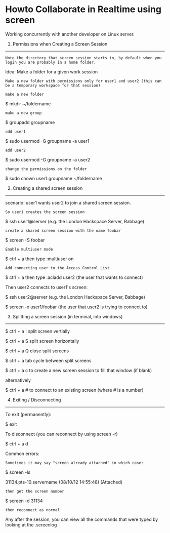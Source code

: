 Howto Collaborate in Realtime using screen 
==========================================
Working concurrently with another developer on Linux server.

1. Permissions when Creating a Screen Session
---------------------------------------------

    Note the directory that screen session starts in, by default when you login you are probably in a home folder.

Idea: Make a folder for a given work session

    Make a new folder with permissions only for user1 and user2 (this can be a temporary workspace for that session)

    make a new folder

$ mkdir ~/foldername

    make a new group

$ groupadd groupname

    add user1

$ sudo usermod -G groupname -a user1 

    add user2

$ sudo usermod -G groupname -a user2

    change the permissions on the folder

$ sudo chown user1:groupname ~/foldername

2. Creating a shared screen session
-----------------------------------

scenario: user1 wants user2 to join a shared screen session.

    So user1 creates the screen session

$ ssh user1@server (e.g. the London Hackspace Server, Babbage)

    create a shared screen session with the name foobar

$ screen -S foobar

    Enable multiuser mode

$ ctrl + a then type :multiuser on

    Add connecting user to the Access Control List

$ ctrl + a then type :acladd user2 (the user that wants to connect)

  Then user2 connects to user1's screen:

$ ssh user2@server (e.g. the London Hackspace Server, Babbage)

$ screen -x user1/foobar (the user that user2 is trying to connect to)

3. Splitting a screen session (in terminal, into windows)
---------------------------------------

$ ctrl + a |     split screen vertially

$ ctrl + a S    split screen horizontally

$ ctrl + a Q    close split screens

$ ctrl + a tab  cycle between split screens

$ ctrl + a c to create a new screen session to fill that window (if blank)

  alternatively

$ ctrl + a # to connect to an existing screen (where # is a number)

4. Exiting / Disconnecting
--------------------------

  To exit (permanently):

$ exit

  To disconnect (you can reconnect by using screen -r)

$ ctrl + a d  

  Common errors:

    Sometimes it may say "screen already attached" in which case:

$ screen -ls

31134.pts-10.servername    (08/10/12 14:55:48)    (Attached)

    then get the screen number

$ screen -d 31134

    then reconnect as normal

  Any after the session, you can view all the commands that were typed by looking at the .screenlog

